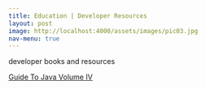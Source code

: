 ```yaml
---
title: Education | Developer Resources
layout: post
image: http://localhost:4000/assets/images/pic03.jpg
nav-menu: true
---
```


developer books and resources


[Guide To Java Volume IV](https://gitlab.com/apavelescu/java-dev-resources/raw/master/dzone-guidetojava-volumeiv.pdf)
